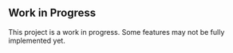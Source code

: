 ## Work in Progress

This project is a work in progress. Some features may not be fully implemented yet.